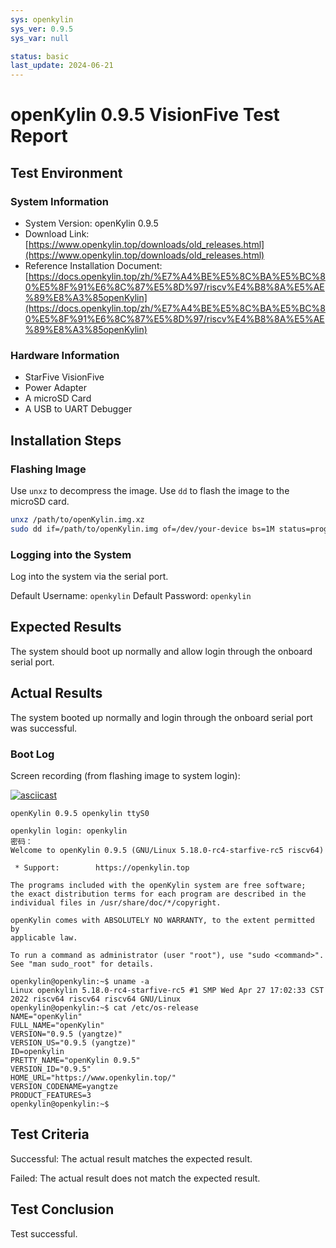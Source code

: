 ```yaml
---
sys: openkylin
sys_ver: 0.9.5
sys_var: null

status: basic
last_update: 2024-06-21
---
```


# openKylin 0.9.5 VisionFive Test Report

## Test Environment

### System Information

- System Version: openKylin 0.9.5
- Download Link: [https://www.openkylin.top/downloads/old_releases.html](https://www.openkylin.top/downloads/old_releases.html)
- Reference Installation Document: [https://docs.openkylin.top/zh/%E7%A4%BE%E5%8C%BA%E5%BC%80%E5%8F%91%E6%8C%87%E5%8D%97/riscv%E4%B8%8A%E5%AE%89%E8%A3%85openKylin](https://docs.openkylin.top/zh/%E7%A4%BE%E5%8C%BA%E5%BC%80%E5%8F%91%E6%8C%87%E5%8D%97/riscv%E4%B8%8A%E5%AE%89%E8%A3%85openKylin)

### Hardware Information

- StarFive VisionFive
- Power Adapter
- A microSD Card
- A USB to UART Debugger

## Installation Steps

### Flashing Image

Use `unxz` to decompress the image.
Use `dd` to flash the image to the microSD card.

```bash
unxz /path/to/openKylin.img.xz
sudo dd if=/path/to/openKylin.img of=/dev/your-device bs=1M status=progress
```

### Logging into the System

Log into the system via the serial port.

Default Username: `openkylin`
Default Password: `openkylin`

## Expected Results

The system should boot up normally and allow login through the onboard serial port.

## Actual Results

The system booted up normally and login through the onboard serial port was successful.

### Boot Log

Screen recording (from flashing image to system login):

[![asciicast](https://asciinema.org/a/TgWQuZfKq1nb1CKJYuO4eyr8i.svg)](https://asciinema.org/a/TgWQuZfKq1nb1CKJYuO4eyr8i)

```log
openKylin 0.9.5 openkylin ttyS0

openkylin login: openkylin
密码： 
Welcome to openKylin 0.9.5 (GNU/Linux 5.18.0-rc4-starfive-rc5 riscv64)

 * Support:        https://openkylin.top

The programs included with the openKylin system are free software;
the exact distribution terms for each program are described in the
individual files in /usr/share/doc/*/copyright.

openKylin comes with ABSOLUTELY NO WARRANTY, to the extent permitted by
applicable law.

To run a command as administrator (user "root"), use "sudo <command>".
See "man sudo_root" for details.

openkylin@openkylin:~$ uname -a
Linux openkylin 5.18.0-rc4-starfive-rc5 #1 SMP Wed Apr 27 17:02:33 CST 2022 riscv64 riscv64 riscv64 GNU/Linux
openkylin@openkylin:~$ cat /etc/os-release 
NAME="openKylin"
FULL_NAME="openKylin"
VERSION="0.9.5 (yangtze)"
VERSION_US="0.9.5 (yangtze)"
ID=openkylin
PRETTY_NAME="openKylin 0.9.5"
VERSION_ID="0.9.5"
HOME_URL="https://www.openkylin.top/"
VERSION_CODENAME=yangtze
PRODUCT_FEATURES=3
openkylin@openkylin:~$ 

```

## Test Criteria

Successful: The actual result matches the expected result.

Failed: The actual result does not match the expected result.

## Test Conclusion

Test successful.

